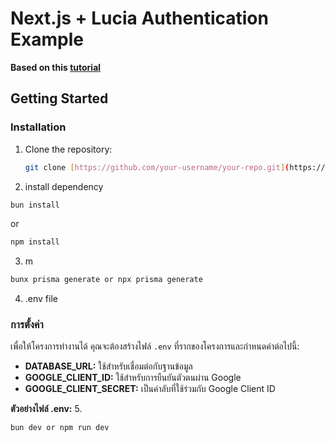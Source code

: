 # Next.js + Lucia Authentication Example

**Based on this [tutorial](https://www.youtube.com/watch?v=t-JJgTRf3Ms)** 

## Getting Started

### Installation
1. Clone the repository:
   ```bash
   git clone [https://github.com/your-username/your-repo.git](https://github.com/your-username/your-repo.git)
2. install dependency
```bash
bun install
```
or
```bash
npm install
```
3. m
```bash
bunx prisma generate or npx prisma generate
```
4. .env file
### การตั้งค่า

เพื่อให้โครงการทำงานได้ คุณจะต้องสร้างไฟล์ `.env` ที่รากของโครงการและกำหนดค่าต่อไปนี้:

* **DATABASE_URL:** ใช้สำหรับเชื่อมต่อกับฐานข้อมูล
* **GOOGLE_CLIENT_ID:** ใช้สำหรับการยืนยันตัวตนผ่าน Google
* **GOOGLE_CLIENT_SECRET:** เป็นค่าลับที่ใช้ร่วมกับ Google Client ID

**ตัวอย่างไฟล์ .env:**
5. 
```bash
bun dev or npm run dev
```
